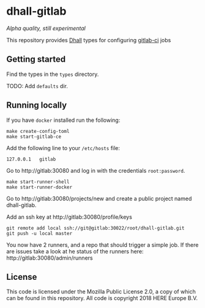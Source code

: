 # dhall-gitlab

_Alpha quality, still experimental_

This repository provides [Dhall](https://dhall-lang.org) types for configuring [gitlab-ci](https://docs.gitlab.com/ee/ci/yaml/) jobs

## Getting started

Find the types in the `types` directory.

TODO: Add `defaults` dir.

## Running locally

If you have `docker` installed run the following:

```
make create-config-toml
make start-gitlab-ce
```

Add the following line to your `/etc/hosts` file:

```
127.0.0.1	gitlab
```

Go to http://gitlab:30080 and log in with the credentials `root:password`.

```
make start-runner-shell
make start-runner-docker
```

Go to http://gitlab:30080/projects/new and create a public project named dhall-gitlab.

Add an ssh key at http://gitlab:30080/profile/keys

```
git remote add local ssh://git@gitlab:30022/root/dhall-gitlab.git
git push -u local master
```

You now have 2 runners, and a repo that should trigger a simple job. If there are issues take a look at he status of the runners here: http://gitlab:30080/admin/runners

## License

This code is licensed under the Mozilla Public License 2.0, a copy of which can be found in this repository. All code is copyright 2018 HERE Europe B.V.
